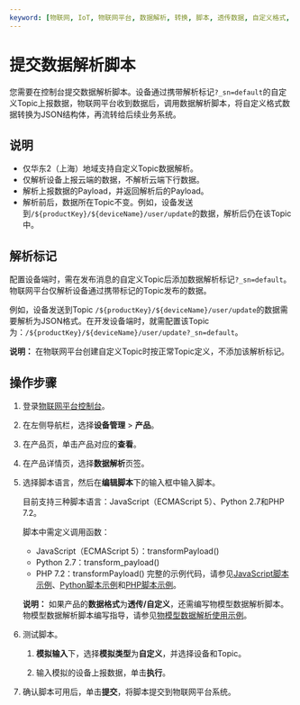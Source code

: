 ```yaml
---
keyword: [物联网, IoT, 物联网平台, 数据解析, 转换, 脚本, 透传数据, 自定义格式, JSON]
---
```


# 提交数据解析脚本

您需要在控制台提交数据解析脚本。设备通过携带解析标记`?_sn=default`的自定义Topic上报数据，物联网平台收到数据后，调用数据解析脚本，将自定义格式数据转换为JSON结构体，再流转给后续业务系统。

## 说明

-   仅华东2（上海）地域支持自定义Topic数据解析。
-   仅解析设备上报云端的数据，不解析云端下行数据。
-   解析上报数据的Payload，并返回解析后的Payload。
-   解析前后，数据所在Topic不变。例如，设备发送到`/${productKey}/${deviceName}/user/update`的数据，解析后仍在该Topic中。

## 解析标记

配置设备端时，需在发布消息的自定义Topic后添加数据解析标记`?_sn=default`。物联网平台仅解析设备通过携带标记的Topic发布的数据。

例如，设备发送到Topic `/${productKey}/${deviceName}/user/update`的数据需要解析为JSON格式。在开发设备端时，就需配置该Topic为：`/${productKey}/${deviceName}/user/update?_sn=default`。

**说明：** 在物联网平台创建自定义Topic时按正常Topic定义，不添加该解析标记。

## 操作步骤

1.  登录[物联网平台控制台](http://iot.console.aliyun.com/)。

2.  在左侧导航栏，选择**设备管理** \> **产品**。

3.  在产品页，单击产品对应的**查看**。

4.  在产品详情页，选择**数据解析**页签。

5.  选择脚本语言，然后在**编辑脚本**下的输入框中输入脚本。

    目前支持三种脚本语言：JavaScript（ECMAScript 5）、Python 2.7和PHP 7.2。

    脚本中需定义调用函数：

    -   JavaScript（ECMAScript 5）：transformPayload\(\)
    -   Python 2.7：transform\_payload\(\)
    -   PHP 7.2：transformPayload\(\)
    完整的示例代码，请参见[JavaScript脚本示例](/intl.zh-CN/设备管理/数据解析/自定义Topic数据解析/JavaScript脚本示例.md)、[Python脚本示例](/intl.zh-CN/设备管理/数据解析/自定义Topic数据解析/Python脚本示例.md)和[PHP脚本示例](/intl.zh-CN/设备管理/数据解析/自定义Topic数据解析/PHP脚本示例.md)。

    **说明：** 如果产品的**数据格式**为**透传/自定义**，还需编写物模型数据解析脚本。物模型数据解析脚本编写指导，请参见[物模型数据解析使用示例](/intl.zh-CN/设备管理/数据解析/物模型数据解析/物模型数据解析使用示例.md)。

6.  测试脚本。

    1.  **模拟输入**下，选择**模拟类型**为**自定义**，并选择设备和Topic。

    2.  输入模拟的设备上报数据，单击**执行**。

7.  确认脚本可用后，单击**提交**，将脚本提交到物联网平台系统。


